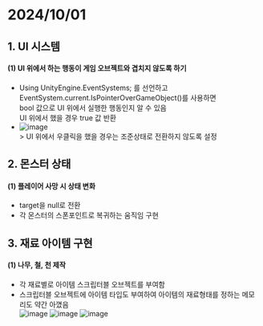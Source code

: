 # 2024/10/01
## 1. UI 시스템
#### (1) UI 위에서 하는 행동이 게임 오브젝트와 겹치지 않도록 하기
- Using UnityEngine.EventSystems; 를 선언하고 EventSystem.current.IsPointerOverGameObject()를 사용하면 <br> bool 값으로 UI 위에서 실행한 행동인지 알 수 있음
  <br> UI 위에서 했을 경우 true 값 반환
- ![image](https://github.com/user-attachments/assets/2b4ca6f9-940f-404f-99f9-3b24e72e39b4)
<br> > UI 위에서 우클릭을 했을 경우는 조준상태로 전환하지 않도록 설정

## 2. 몬스터 상태
#### (1) 플레이어 사망 시 상태 변화
- target을 null로 전환
- 각 몬스터의 스폰포인트로 복귀하는 움직임 구현

## 3. 재료 아이템 구현
#### (1) 나무, 철, 천 제작
- 각 재료별로 아이템 스크립터블 오브젝트를 부여함
- 스크립터블 오브젝트에 아이템 타입도 부여하여 아이템의 재료형태를 정하는 메모리도 약간 아꼈음
<br> ![image](https://github.com/user-attachments/assets/27fa73a3-9977-4f81-aefe-bcc94d77e2bf)
  ![image](https://github.com/user-attachments/assets/ce563ef8-e323-4021-864d-979c340a2b25)
  ![image](https://github.com/user-attachments/assets/cadc4e04-9d36-495f-b6c4-396027e80dc3)

  

